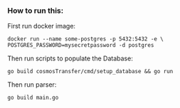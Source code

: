 ### How to run this:

First run docker image:<br />
```azure
docker run --name some-postgres -p 5432:5432 -e \
POSTGRES_PASSWORD=mysecretpassword -d postgres
```

Then run scripts to populate the Database:<br />
```azure
go build cosmosTransfer/cmd/setup_database && go run
```

Then run parser:
```azure
go build main.go
```